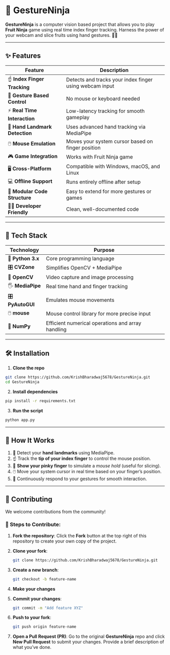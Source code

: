 # 🥷 GestureNinja

**GestureNinja** is a computer vision based project that allows you to play **Fruit Ninja** game using real time index finger tracking. Harness the power of your webcam and slice fruits using hand gestures. 🍉🍎

---

## ✨ Features

| Feature                         | Description                                                                      |
| ------------------------------- | -------------------------------------------------------------------------------- |
| ☝️ **Index Finger Tracking**    | Detects and tracks your index finger using webcam input                          |
| 🍊 **Gesture Based Control**    | No mouse or keyboard needed                                                      |
| ⚡ **Real Time Interaction**     | Low-latency tracking for smooth gameplay                                        |
| 🧠 **Hand Landmark Detection**  | Uses advanced hand tracking via MediaPipe                                       |
| 🖱️ **Mouse Emulation**         | Moves your system cursor based on finger position                                |
| 🎮 **Game Integration**         | Works with Fruit Ninja game                                                     |
| 🖥️ **Cross-Platform**          | Compatible with Windows, macOS, and Linux                                        |
| 💻 **Offline Support**          | Runs entirely offline after setup                                               |
| 🧩 **Modular Code Structure**   | Easy to extend for more gestures or games                                        |
| 👨‍💻 **Developer Friendly**    | Clean, well-documented code                                                         |

---

## 🧩 Tech Stack

| Technology        | Purpose                                                                 |
| ----------------- | ----------------------------------------------------------------------- |
| 🐍 **Python 3.x** | Core programming language                                              |
| 🎛️ **CVZone**    | Simplifies OpenCV + MediaPipe                                           |
| 🎥 **OpenCV**     | Video capture and image processing                                     |
| 🖐️ **MediaPipe** | Real time hand and finger tracking                                      |
| 🎛️ **PyAutoGUI** | Emulates mouse movements                                                |
| 🖱️ **mouse**     | Mouse control library for more precise input                            |
| 🧠 **NumPy**      | Efficient numerical operations and array handling                      |

---

## 🛠️ Installation

1. **Clone the repo**

```bash
git clone https://github.com/KrishBharadwaj5678/GestureNinja.git
cd GestureNinja
````

2. **Install dependencies**

```bash
pip install -r requirements.txt
```

3. **Run the script**

```bash
python app.py
```

---

## 🎯 How It Works

1. 📸 Detect your **hand landmarks** using MediaPipe.
2. ☝️ Track the **tip of your index finger** to control the mouse position.
3. 🤙 **Show your pinky finger** to simulate a *mouse hold* (useful for slicing).
4. 🖱️ Move your system cursor in real time based on your finger’s position.
5. 🔁 Continuously respond to your gestures for smooth interaction.

---

## 🤝 Contributing

We welcome contributions from the community!

### 📝 Steps to Contribute:

1. **Fork the repository**:
   Click the **Fork** button at the top right of this repository to create your own copy of the project.

2. **Clone your fork**:

   ```bash
   git clone https://github.com/KrishBharadwaj5678/GestureNinja.git
   ```

3. **Create a new branch**:

   ```bash
   git checkout -b feature-name
   ```

4. **Make your changes**

5. **Commit your changes**:

   ```bash
   git commit -m "Add feature XYZ" 
   ```

6. **Push to your fork**:

   ```bash
   git push origin feature-name
   ```

7. **Open a Pull Request (PR)**:
   Go to the original **GestureNinja** repo and click **New Pull Request** to submit your changes. Provide a brief description of what you’ve done.
